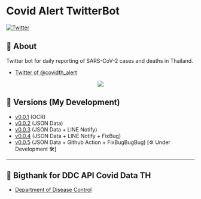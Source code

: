 # Covid Alert TwitterBot
[![Twitter](https://img.shields.io/twitter/url?label=Twitter&style=social&url=https%3A%2F%2Ftwitter.com%2Fcovidth_alert)](https://twitter.com/covidth_alert)
<!--[![Total alerts](https://img.shields.io/lgtm/alerts/g/PremerX007/Covid_Alert_TwitterBot.svg?logo=lgtm&logoWidth=18)](https://lgtm.com/projects/g/PremerX007/Covid_Alert_TwitterBot/alerts/)
[![Language grade: Python](https://img.shields.io/lgtm/grade/python/g/PremerX007/Covid_Alert_TwitterBot.svg?logo=lgtm&logoWidth=18)](https://lgtm.com/projects/g/PremerX007/Covid_Alert_TwitterBot/context:python)-->

## :wave: About
Twitter bot for daily reporting of SARS-CoV-2 cases and deaths in Thailand.

- [Twitter of @covidth_alert](https://twitter.com/covidth_alert)

<div style="text-align:center">
  <a href="https://twitter.com/covidth_alert">
    <img src ="https://user-images.githubusercontent.com/39229888/184621341-e6002c1f-a089-4ec5-ad1c-f8dda54298c1.jpg" />
  </a>
</div>

## :floppy_disk: Versions (My Development)
- [v0.0.1](v0.0.1/) (OCR)
- [v0.0.2](v0.0.2/) (JSON Data) 
- [v0.0.3](v0.0.3/) (JSON Data + LINE Notify)
- [v0.0.4](v0.0.4/) (JSON Data + LINE Notify + FixBug) 
- [v0.0.5](v0.0.5/) (JSON Data + Github Action + FixBugBugBug) [⚙️ Under Development 🛠️]

---
## :pray: Bigthank for DDC API Covid Data TH
- [Department of Disease Control](https://covid19.ddc.moph.go.th/)
